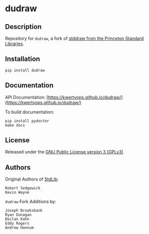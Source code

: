 # dudraw

## Description

Repository for `dudraw`, a fork of [stddraw from the Princeton Standard Libraries](https://introcs.cs.princeton.edu/python/code/).

## Installation

```
pip install dudraw
```

## Documentation

API Documentation: [https://kwertyops.github.io/dudraw/](https://kwertyops.github.io/dudraw/)

To build documentation:

```
pip install pydoctor
make docs
```

## License

Released under the [GNU Public License version 3 (GPLv3)](https://www.gnu.org/licenses/gpl-3.0.html)

## Authors

Original Authors of [StdLib](https://introcs.cs.princeton.edu/java/stdlib/):

    Robert Sedgewick
    Kevin Wayne
 
`dudraw` Fork Additions by:

    Joseph Brooksbank
    Ryan Dunagan
    Declan Kahn
    Eddy Rogers
    Andrew Hannum
